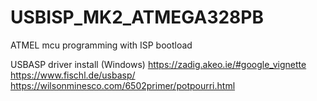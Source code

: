 # USBISP_MK2_ATMEGA328PB
ATMEL mcu programming with ISP bootload

USBASP driver install (Windows)
https://zadig.akeo.ie/#google_vignette
https://www.fischl.de/usbasp/
https://wilsonminesco.com/6502primer/potpourri.html
